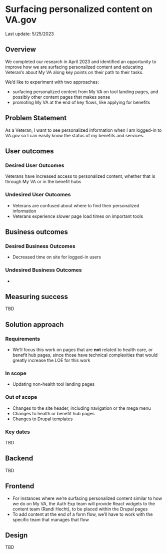 # Surfacing personalized content on VA.gov

Last update: 5/25/2023

## Overview
We completed our research in April 2023 and identified an opportunity to improve how we are surfacing personalized content and educating Veteran’s about My VA along key points on their path to their tasks. 

We’d like to experiment with two approaches:
- surfacing personalized content from My VA on tool landing pages, and possibly other content pages that makes sense
- promoting My VA at the end of key flows, like applying for benefits

## Problem Statement
As a Veteran, I want to see personalized information when I am logged-in to VA.gov so I can easily know the status of my benefits and services.

## User outcomes
### Desired User Outcomes
Veterans have increased access to personalized content, whether that is through My VA or in the benefit hubs
### Undesired User Outcomes
* Veterans are confused about where to find their personalized information
* Veterans experience slower page load times on important tools

## Business outcomes
### Desired Business Outcomes
* Decreased time on site for logged-in users

### Undesired Business Outcomes
* 
## Measuring success
TBD

## Solution approach
### Requirements
- We’ll focus this work on pages that are **not** related to health care, or benefit hub pages, since those have technical complexities that would greatly increase the LOE for this work

### In scope
- Updating non-health tool landing pages

### Out of scope
- Changes to the site header, including navigation or the mega menu
- Changes to health or benefit hub pages
- Changes to Drupal templates

### Key dates
TBD

## Backend
TBD

## Frontend
- For instances where we’re surfacing personalized content similar to how we do on My VA, the Auth Exp team will provide React widgets to the content team (Randi Hecht), to be placed within the Drupal pages
- To add content at the end of a form flow, we’ll have to work with the specific team that manages that flow

## Design
TBD
